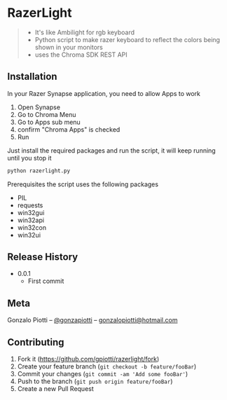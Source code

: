 # RazerLight
> * It's like Ambilight for rgb keyboard
> * Python script to make razer keyboard to reflect the colors being shown in your monitors
> * uses the Chroma SDK REST API





## Installation

In your Razer Synapse application, you need to allow Apps to work

1. Open Synapse
2. Go to Chroma Menu
3. Go to Apps sub menu
4. confirm "Chroma Apps" is checked
5. Run

Just install the required packages and run the script, it will keep running until you stop it
```python
python razerlight.py
```

Prerequisites
the script uses the following packages
* PIL
* requests
* win32gui
* win32api
* win32con
* win32ui


## Release History

* 0.0.1
    * First commit

## Meta

Gonzalo Piotti – [@gonzapiotti](https://twitter.com/gonzapiotti) – gonzalopiotti@hotmail.com

## Contributing

1. Fork it (<https://github.com/gpiotti/razerlight/fork>)
2. Create your feature branch (`git checkout -b feature/fooBar`)
3. Commit your changes (`git commit -am 'Add some fooBar'`)
4. Push to the branch (`git push origin feature/fooBar`)
5. Create a new Pull Request

